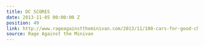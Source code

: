 ```yaml
---
title: DC SCORES
date: 2013-11-05 00:00:00 Z
position: 49
link: http://www.rageagainsttheminivan.com/2013/11/100-cars-for-good-charity-highlight-dc.html
source: Rage Against the Minivan
---
```



